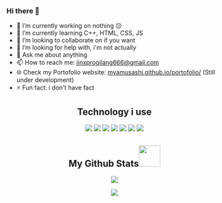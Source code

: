 ### Hi there 👋
- 🔭 I’m currently working on nothing 😔
- 🌱 I’m currently learning C++, HTML, CSS, JS 
- 👯 I’m looking to collaborate on if you want
- 🤔 I’m looking for help with, i'm not actually
- 💬 Ask me about anything
- 📫 How to reach me: jinxprogilang666@gmail.com
- 🌐 Check my Portofolio website: [myamusashi.github.io/portofolio/](https://myamusashi.github.io/portofolio/) (Still under development)
- ⚡ Fun fact: i don't have fact

<h2 align="center">Technology i use</h2>

<p align="center">
  <img src="https://img.shields.io/badge/-C++-00599C?style=flat-square&logo=c"/>
  <img src="https://img.shields.io/badge/-HTML5-E34F26?style=flat-square&logo=html5&logoColor=white"/>
  <img src="https://img.shields.io/badge/-CSS3-1572B6?style=flat-square&logo=css3"/>
  <img src="https://img.shields.io/badge/-JavaScript-black?style=flat-square&logo=javascript"/>
  <img src="https://img.shields.io/badge/-MongoDB-black?style=flat-square&logo=mongodb"/>
  <img src="https://img.shields.io/badge/-Git-black?style=flat-square&logo=git"/>
  <img src="https://img.shields.io/badge/-GitHub-black?style=flat-square&logo=github"/>
</p>


<h2 align="center">
  My Github Stats<img src="https://media.giphy.com/media/VgCDAzcKvsR6OM0uWg/giphy.gif" width="50">
</h2>
<p align="center">
  <img src="https://github-readme-stats.vercel.app/api?username=myamusashi&show_icons=true&theme=tokyonight">
</p>
<p align="center">
    <img src="https://github-readme-stats.vercel.app/api/top-langs/?username=myamusashi&layout=donut-vertical&theme=tokyonight">
</p>
